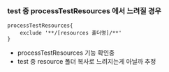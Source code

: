 ### test 중 processTestResources 에서 느려질 경우
```
processTestResources{
    exclude '**/[resources 폴더명]/**'
}
```

- processTestResources 기능 확인중
- test 중 resource 폴더 복사로 느려지는게 아닐까 추정